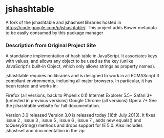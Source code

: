 jshashtable
===========

A fork of the jshashtable and jshashset libraries hosted in https://code.google.com/p/jshashtable/. This project adds Bower metadata to be easily consumed by this package manager

### Description from Original Project Site

A standalone implementation of hash table in JavaScript. It associates keys with values, and allows any object to be used as the key (unlike JavaScript's built-in Object, which only allows strings as property names).

jshashtable requires no libraries and is designed to work in all ECMAScript 3 compliant environments, including all major browsers. In particular, it has been tested and works in:

Firefox (all versions, back to Phoenix 0.1)
Internet Explorer 5.5+
Safari 3+ (untested in previous versions)
Google Chrome (all versions)
Opera 7+
See the jshashtable website for full documentation.

Version 3.0 released
Version 3.0 is released today (16th July 2013). It fixes  issue 2 ,  issue 3 ,  issue 5 ,  issue 6 ,  issue 7 , adds new equals() and toQueryString() methods and drops support for IE 5.0. Also includes jshashset and documentation in the zip.
